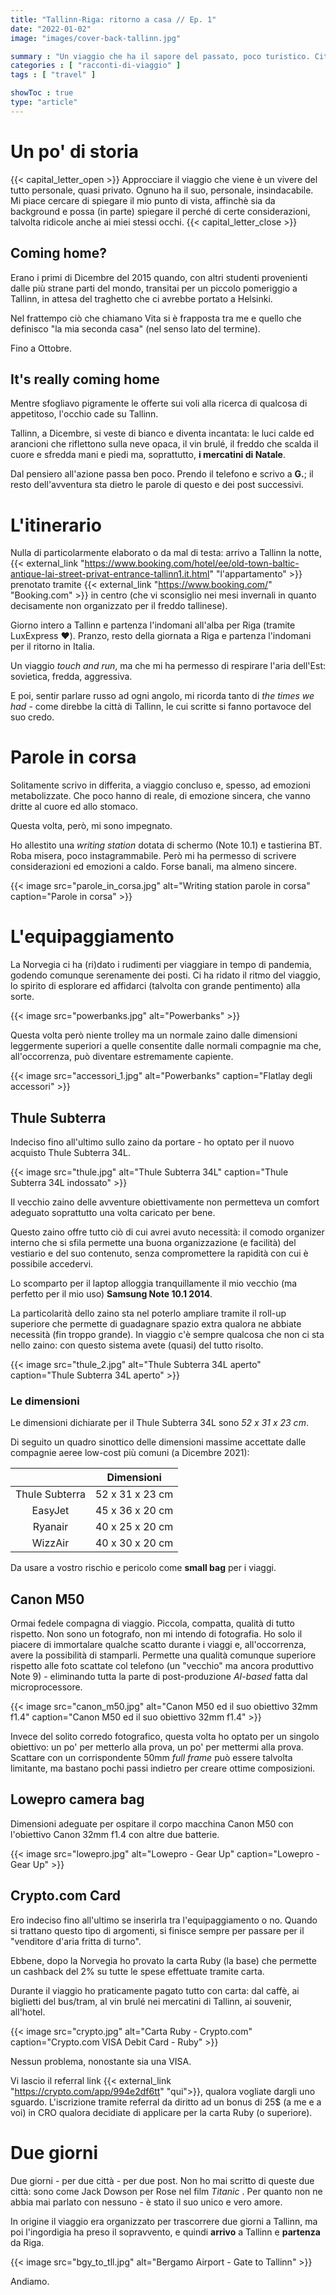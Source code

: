 ```yaml
---
title: "Tallinn-Riga: ritorno a casa // Ep. 1"
date: "2022-01-02"
image: "images/cover-back-tallinn.jpg"

summary : "Un viaggio che ha il sapore del passato, poco turistico. City-break nell'ex-URSS nel periodo tra i più freddi ma anche tra i più magici."
categories : [ "racconti-di-viaggio" ]
tags : [ "travel" ]

showToc : true
type: "article"
---
```


# Un po' di storia

{{< capital_letter_open >}}
Approcciare il viaggio che viene è un vivere del tutto personale, quasi privato. Ognuno ha il suo, personale, insindacabile.
Mi piace cercare di spiegare il mio punto di vista, affinchè sia da background e possa (in parte) spiegare il perché di certe considerazioni, talvolta ridicole anche ai miei stessi occhi.
{{< capital_letter_close >}}

## Coming home?

Erano i primi di Dicembre del 2015 quando, con altri studenti provenienti dalle più strane parti del mondo, transitai per un piccolo pomeriggio a Tallinn, in attesa del traghetto che ci avrebbe portato a Helsinki.

Nel frattempo ciò che chiamano Vita si è frapposta tra me e quello che definisco "la mia seconda casa" (nel senso lato del termine).

Fino a Ottobre.

## It's really coming home

Mentre sfogliavo pigramente le offerte sui voli alla ricerca di qualcosa di appetitoso, l'occhio cade su Tallinn.

Tallinn, a Dicembre, si veste di bianco e diventa incantata: le luci calde ed arancioni che riflettono sulla neve opaca, il vin brulé, il freddo che scalda il cuore e sfredda mani e piedi ma, soprattutto, **i mercatini di Natale**.

Dal pensiero all'azione passa ben poco. Prendo il telefono e scrivo a **G.**; il resto dell'avventura sta dietro le parole di questo e dei post successivi.

# L'itinerario

Nulla di particolarmente elaborato o da mal di testa: arrivo a Tallinn la notte, {{< external_link "https://www.booking.com/hotel/ee/old-town-baltic-antique-lai-street-privat-entrance-tallinn1.it.html" "l'appartamento" >}} prenotato tramite {{< external_link "https://www.booking.com/" "Booking.com" >}} in centro (che vi sconsiglio nei mesi invernali in quanto decisamente non organizzato per il freddo tallinese).

Giorno intero a Tallinn e partenza l'indomani all'alba per Riga (tramite LuxExpress ❤️).
Pranzo, resto della giornata a Riga e partenza l'indomani per il ritorno in Italia.

Un viaggio _touch and run_, ma che mi ha permesso di respirare l'aria dell'Est: sovietica, fredda, aggressiva.

E poi, sentir parlare russo ad ogni angolo, mi ricorda tanto di _the times we had_ - come direbbe la città di Tallinn, le cui scritte si fanno portavoce del suo credo.

# Parole in corsa

Solitamente scrivo in differita, a viaggio concluso e, spesso, ad emozioni metabolizzate. Che poco hanno di reale, di emozione sincera, che vanno dritte al cuore ed allo stomaco.

Questa volta, però, mi sono impegnato.

Ho allestito una _writing station_ dotata di schermo (Note 10.1) e tastierina BT. Roba misera, poco instagrammabile. Però mi ha permesso di scrivere considerazioni ed emozioni a caldo. Forse banali, ma almeno sincere.

{{< image src="parole_in_corsa.jpg" alt="Writing station parole in corsa" caption="Parole in corsa" >}}

# L'equipaggiamento

La Norvegia ci ha (ri)dato i rudimenti per viaggiare in tempo di pandemia, godendo comunque serenamente dei posti. Ci ha ridato il ritmo del viaggio, lo spirito di esplorare ed affidarci (talvolta con grande pentimento) alla sorte.

{{< image src="powerbanks.jpg" alt="Powerbanks" >}}

Questa volta però niente trolley ma un normale zaino dalle dimensioni leggermente superiori a quelle consentite dalle normali compagnie ma che, all'occorrenza, può diventare estremamente capiente.

{{< image src="accessori_1.jpg" alt="Powerbanks" caption="Flatlay degli accessori" >}}


## Thule Subterra

Indeciso fino all'ultimo sullo zaino da portare - ho optato per il nuovo acquisto Thule Subterra 34L.

{{< image src="thule.jpg" alt="Thule Subterra 34L" caption="Thule Subterra 34L indossato" >}}

Il vecchio zaino delle avventure obiettivamente non permetteva un comfort adeguato soprattutto una volta caricato per bene.

Questo zaino offre tutto ciò di cui avrei avuto necessità: il comodo organizer interno che si sfila permette una buona organizzazione (e facilità) del vestiario e del suo contenuto, senza compromettere la rapidità con cui è possibile accedervi.

Lo scomparto per il laptop alloggia tranquillamente il mio vecchio (ma perfetto per il mio uso) __Samsung Note 10.1 2014__.

La particolarità dello zaino sta nel poterlo ampliare tramite il roll-up superiore che permette di guadagnare spazio extra qualora ne abbiate necessità (fin troppo grande). In viaggio c'è sempre qualcosa che non ci sta nello zaino: con questo sistema avete (quasi) del tutto risolto.

{{< image src="thule_2.jpg" alt="Thule Subterra 34L aperto" caption="Thule Subterra 34L aperto" >}}

### Le dimensioni

Le dimensioni dichiarate per il Thule Subterra 34L sono *52 x 31 x 23 cm*.

Di seguito un quadro sinottico delle dimensioni massime accettate dalle compagnie aeree low-cost più comuni (a Dicembre 2021):

|` `| Dimensioni |
|:-:|:-:|
| Thule Subterra | 52 x 31 x 23 cm |
| EasyJet | 45 x 36 x 20 cm |
| Ryanair | 40 x 25 x 20 cm |
| WizzAir | 40 x 30 x 20 cm |

Da usare a vostro rischio e pericolo come __small bag__ per i viaggi.

## Canon M50

Ormai fedele compagna di viaggio. Piccola, compatta, qualità di tutto rispetto. Non sono un fotografo, non mi intendo di fotografia. Ho solo il piacere di immortalare qualche scatto durante i viaggi e, all'occorrenza, avere la possibilità di stamparli.
Permette una qualità comunque superiore rispetto alle foto scattate col telefono (un "vecchio" ma ancora produttivo Note 9) - eliminando tutta la parte di post-produzione _AI-based_ fatta dal microprocessore.

{{< image src="canon_m50.jpg" alt="Canon M50 ed il suo obiettivo 32mm f1.4" caption="Canon M50 ed il suo obiettivo 32mm f1.4" >}}

Invece del solito corredo fotografico, questa volta ho optato per un singolo obiettivo: un po' per metterlo alla prova, un po' per mettermi alla prova. Scattare con un corrispondente 50mm _full frame_ può essere talvolta limitante, ma bastano pochi passi indietro per creare ottime composizioni.

## Lowepro camera bag

Dimensioni adeguate per ospitare il corpo macchina Canon M50 con l'obiettivo Canon 32mm f1.4 con altre due batterie.

{{< image src="lowepro.jpg" alt="Lowepro - Gear Up" caption="Lowepro - Gear Up" >}}

## Crypto.com Card

Ero indeciso fino all'ultimo se inserirla tra l'equipaggiamento o no. Quando si trattano questo tipo di argomenti, si finisce sempre per passare per il "venditore d'aria fritta di turno".

Ebbene, dopo la Norvegia ho provato la carta Ruby (la base) che permette un cashback del 2% su tutte le spese effettuate tramite carta.

Durante il viaggio ho praticamente pagato tutto con carta: dal caffè, ai biglietti del bus/tram, al vin brulé nei mercatini di Tallinn, ai souvenir, all'hotel.

{{< image src="crypto.jpg" alt="Carta Ruby - Crypto.com" caption="Crypto.com VISA Debit Card - Ruby" >}}

Nessun problema, nonostante sia una VISA.

Vi lascio il referral link {{< external_link "https://crypto.com/app/994e2df6tt" "qui">}}, qualora vogliate dargli uno sguardo. L'iscrizione tramite referral da diritto ad un bonus di 25$ (a me e a voi) in CRO qualora decidiate di applicare per la carta Ruby (o superiore).

# Due giorni

Due giorni - per due città - per due post. Non ho mai scritto di queste due città: sono come Jack Dowson per Rose nel film _Titanic_ . Per quanto non ne abbia mai parlato con nessuno - è stato il suo unico e vero amore.

In origine il viaggio era organizzato per trascorrere due giorni a Tallinn, ma poi l'ingordigia ha preso il sopravvento, e quindi **arrivo** a Tallinn e **partenza** da Riga.

{{< image src="bgy_to_tll.jpg" alt="Bergamo Airport - Gate to Tallinn" >}}

Andiamo.


